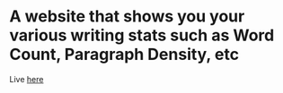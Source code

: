 # A website that shows you your various writing stats such as Word Count, Paragraph Density, etc

Live [here](https://writing-stats.zohan.tech)